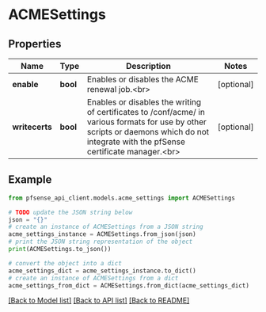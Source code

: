 # ACMESettings


## Properties

Name | Type | Description | Notes
------------ | ------------- | ------------- | -------------
**enable** | **bool** | Enables or disables the ACME renewal job.&lt;br&gt; | [optional] 
**writecerts** | **bool** | Enables or disables the writing of certificates to /conf/acme/ in various formats for use by other scripts or daemons which do not integrate with the pfSense certificate manager.&lt;br&gt; | [optional] 

## Example

```python
from pfsense_api_client.models.acme_settings import ACMESettings

# TODO update the JSON string below
json = "{}"
# create an instance of ACMESettings from a JSON string
acme_settings_instance = ACMESettings.from_json(json)
# print the JSON string representation of the object
print(ACMESettings.to_json())

# convert the object into a dict
acme_settings_dict = acme_settings_instance.to_dict()
# create an instance of ACMESettings from a dict
acme_settings_from_dict = ACMESettings.from_dict(acme_settings_dict)
```
[[Back to Model list]](../README.md#documentation-for-models) [[Back to API list]](../README.md#documentation-for-api-endpoints) [[Back to README]](../README.md)


